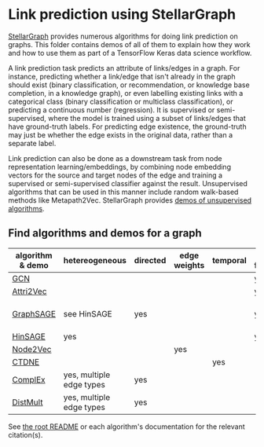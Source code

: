 # Link prediction using StellarGraph

[StellarGraph](https://github.com/stellargraph/stellargraph) provides numerous algorithms for doing link prediction on graphs. This folder contains demos of all of them to explain how they work and how to use them as part of a TensorFlow Keras data science workflow.

A link prediction task predicts an attribute of links/edges in a graph. For instance, predicting whether a link/edge that isn't already in the graph should exist (binary classification, or recommendation, or knowledge base completion, in a knowledge graph), or even labelling existing links with a categorical class (binary classification or multiclass classification), or predicting a continuous number (regression). It is supervised or semi-supervised, where the model is trained using a subset of links/edges that have ground-truth labels. For predicting edge existence, the ground-truth may just be whether the edge exists in the original data, rather than a separate label.

Link prediction can also be done as a downstream task from node representation learning/embeddings, by combining node embedding vectors for the source and target nodes of the edge and training a supervised or semi-supervised classifier against the result. Unsupervised algorithms that can be used in this manner include random walk-based methods like Metapath2Vec. StellarGraph provides [demos of unsupervised algorithms](../embeddings).

## Find algorithms and demos for a graph

| algorithm & demo | hetereogeneous | directed | edge weights | temporal | node features | inductive |
|---|---|---|---|---|---|---|
| [GCN][gcn] | | | | | yes | |
| [Attri2Vec][attri2vec] | | | | | yes | |
| [GraphSAGE][graphsage] | see HinSAGE | yes | | | yes | [demo][graphsage-inductive] |
| [HinSAGE][hinsage] | yes | | | | yes | yes |
| [Node2Vec][node2vec] | | | yes | | | |
| [CTDNE][ctdne] | | | | yes | | |
| [ComplEx][complex] | yes, multiple edge types | yes | | | | |
| [DistMult][distmult] | yes, multiple edge types | yes | | | | |

[gcn]: gcn/cora-gcn-links-example.ipynb
[attri2vec]: attri2vec/stellargraph-attri2vec-DBLP.ipynb
[graphsage]: graphsage/cora-links-example.ipynb
[hinsage]: hinsage/movielens-recommender.ipynb
[node2vec]: random-walks/cora-lp-demo.ipynb
[ctdne]: random-walks/ctdne-link-prediction.ipynb
[complex]: knowledge-graphs/complex.ipynb
[distmult]: knowledge-graphs/distmult.ipynb

See [the root README](../../README.md) or each algorithm's documentation for the relevant citation(s).
